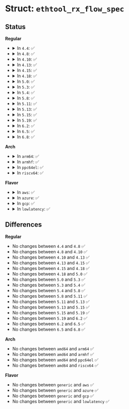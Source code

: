 # Struct: <code>ethtool_rx_flow_spec</code>

## Status
<b>Regular</b>
<ul>
<li>
<details>
<summary>In <code>4.4</code>: ✅</summary>

```c
struct ethtool_rx_flow_spec {
    __u32 flow_type;
    union ethtool_flow_union h_u;
    struct ethtool_flow_ext h_ext;
    union ethtool_flow_union m_u;
    struct ethtool_flow_ext m_ext;
    __u64 ring_cookie;
    __u32 location;
};
```
</details>
</li>
<li>
<details>
<summary>In <code>4.8</code>: ✅</summary>

```c
struct ethtool_rx_flow_spec {
    __u32 flow_type;
    union ethtool_flow_union h_u;
    struct ethtool_flow_ext h_ext;
    union ethtool_flow_union m_u;
    struct ethtool_flow_ext m_ext;
    __u64 ring_cookie;
    __u32 location;
};
```
</details>
</li>
<li>
<details>
<summary>In <code>4.10</code>: ✅</summary>

```c
struct ethtool_rx_flow_spec {
    __u32 flow_type;
    union ethtool_flow_union h_u;
    struct ethtool_flow_ext h_ext;
    union ethtool_flow_union m_u;
    struct ethtool_flow_ext m_ext;
    __u64 ring_cookie;
    __u32 location;
};
```
</details>
</li>
<li>
<details>
<summary>In <code>4.13</code>: ✅</summary>

```c
struct ethtool_rx_flow_spec {
    __u32 flow_type;
    union ethtool_flow_union h_u;
    struct ethtool_flow_ext h_ext;
    union ethtool_flow_union m_u;
    struct ethtool_flow_ext m_ext;
    __u64 ring_cookie;
    __u32 location;
};
```
</details>
</li>
<li>
<details>
<summary>In <code>4.15</code>: ✅</summary>

```c
struct ethtool_rx_flow_spec {
    __u32 flow_type;
    union ethtool_flow_union h_u;
    struct ethtool_flow_ext h_ext;
    union ethtool_flow_union m_u;
    struct ethtool_flow_ext m_ext;
    __u64 ring_cookie;
    __u32 location;
};
```
</details>
</li>
<li>
<details>
<summary>In <code>4.18</code>: ✅</summary>

```c
struct ethtool_rx_flow_spec {
    __u32 flow_type;
    union ethtool_flow_union h_u;
    struct ethtool_flow_ext h_ext;
    union ethtool_flow_union m_u;
    struct ethtool_flow_ext m_ext;
    __u64 ring_cookie;
    __u32 location;
};
```
</details>
</li>
<li>
<details>
<summary>In <code>5.0</code>: ✅</summary>

```c
struct ethtool_rx_flow_spec {
    __u32 flow_type;
    union ethtool_flow_union h_u;
    struct ethtool_flow_ext h_ext;
    union ethtool_flow_union m_u;
    struct ethtool_flow_ext m_ext;
    __u64 ring_cookie;
    __u32 location;
};
```
</details>
</li>
<li>
<details>
<summary>In <code>5.3</code>: ✅</summary>

```c
struct ethtool_rx_flow_spec {
    __u32 flow_type;
    union ethtool_flow_union h_u;
    struct ethtool_flow_ext h_ext;
    union ethtool_flow_union m_u;
    struct ethtool_flow_ext m_ext;
    __u64 ring_cookie;
    __u32 location;
};
```
</details>
</li>
<li>
<details>
<summary>In <code>5.4</code>: ✅</summary>

```c
struct ethtool_rx_flow_spec {
    __u32 flow_type;
    union ethtool_flow_union h_u;
    struct ethtool_flow_ext h_ext;
    union ethtool_flow_union m_u;
    struct ethtool_flow_ext m_ext;
    __u64 ring_cookie;
    __u32 location;
};
```
</details>
</li>
<li>
<details>
<summary>In <code>5.8</code>: ✅</summary>

```c
struct ethtool_rx_flow_spec {
    __u32 flow_type;
    union ethtool_flow_union h_u;
    struct ethtool_flow_ext h_ext;
    union ethtool_flow_union m_u;
    struct ethtool_flow_ext m_ext;
    __u64 ring_cookie;
    __u32 location;
};
```
</details>
</li>
<li>
<details>
<summary>In <code>5.11</code>: ✅</summary>

```c
struct ethtool_rx_flow_spec {
    __u32 flow_type;
    union ethtool_flow_union h_u;
    struct ethtool_flow_ext h_ext;
    union ethtool_flow_union m_u;
    struct ethtool_flow_ext m_ext;
    __u64 ring_cookie;
    __u32 location;
};
```
</details>
</li>
<li>
<details>
<summary>In <code>5.13</code>: ✅</summary>

```c
struct ethtool_rx_flow_spec {
    __u32 flow_type;
    union ethtool_flow_union h_u;
    struct ethtool_flow_ext h_ext;
    union ethtool_flow_union m_u;
    struct ethtool_flow_ext m_ext;
    __u64 ring_cookie;
    __u32 location;
};
```
</details>
</li>
<li>
<details>
<summary>In <code>5.15</code>: ✅</summary>

```c
struct ethtool_rx_flow_spec {
    __u32 flow_type;
    union ethtool_flow_union h_u;
    struct ethtool_flow_ext h_ext;
    union ethtool_flow_union m_u;
    struct ethtool_flow_ext m_ext;
    __u64 ring_cookie;
    __u32 location;
};
```
</details>
</li>
<li>
<details>
<summary>In <code>5.19</code>: ✅</summary>

```c
struct ethtool_rx_flow_spec {
    __u32 flow_type;
    union ethtool_flow_union h_u;
    struct ethtool_flow_ext h_ext;
    union ethtool_flow_union m_u;
    struct ethtool_flow_ext m_ext;
    __u64 ring_cookie;
    __u32 location;
};
```
</details>
</li>
<li>
<details>
<summary>In <code>6.2</code>: ✅</summary>

```c
struct ethtool_rx_flow_spec {
    __u32 flow_type;
    union ethtool_flow_union h_u;
    struct ethtool_flow_ext h_ext;
    union ethtool_flow_union m_u;
    struct ethtool_flow_ext m_ext;
    __u64 ring_cookie;
    __u32 location;
};
```
</details>
</li>
<li>
<details>
<summary>In <code>6.5</code>: ✅</summary>

```c
struct ethtool_rx_flow_spec {
    __u32 flow_type;
    union ethtool_flow_union h_u;
    struct ethtool_flow_ext h_ext;
    union ethtool_flow_union m_u;
    struct ethtool_flow_ext m_ext;
    __u64 ring_cookie;
    __u32 location;
};
```
</details>
</li>
<li>
<details>
<summary>In <code>6.8</code>: ✅</summary>

```c
struct ethtool_rx_flow_spec {
    __u32 flow_type;
    union ethtool_flow_union h_u;
    struct ethtool_flow_ext h_ext;
    union ethtool_flow_union m_u;
    struct ethtool_flow_ext m_ext;
    __u64 ring_cookie;
    __u32 location;
};
```
</details>
</li>
</ul>
<b>Arch</b>
<ul>
<li>
<details>
<summary>In <code>arm64</code>: ✅</summary>

```c
struct ethtool_rx_flow_spec {
    __u32 flow_type;
    union ethtool_flow_union h_u;
    struct ethtool_flow_ext h_ext;
    union ethtool_flow_union m_u;
    struct ethtool_flow_ext m_ext;
    __u64 ring_cookie;
    __u32 location;
};
```
</details>
</li>
<li>
<details>
<summary>In <code>armhf</code>: ✅</summary>

```c
struct ethtool_rx_flow_spec {
    __u32 flow_type;
    union ethtool_flow_union h_u;
    struct ethtool_flow_ext h_ext;
    union ethtool_flow_union m_u;
    struct ethtool_flow_ext m_ext;
    __u64 ring_cookie;
    __u32 location;
};
```
</details>
</li>
<li>
<details>
<summary>In <code>ppc64el</code>: ✅</summary>

```c
struct ethtool_rx_flow_spec {
    __u32 flow_type;
    union ethtool_flow_union h_u;
    struct ethtool_flow_ext h_ext;
    union ethtool_flow_union m_u;
    struct ethtool_flow_ext m_ext;
    __u64 ring_cookie;
    __u32 location;
};
```
</details>
</li>
<li>
<details>
<summary>In <code>riscv64</code>: ✅</summary>

```c
struct ethtool_rx_flow_spec {
    __u32 flow_type;
    union ethtool_flow_union h_u;
    struct ethtool_flow_ext h_ext;
    union ethtool_flow_union m_u;
    struct ethtool_flow_ext m_ext;
    __u64 ring_cookie;
    __u32 location;
};
```
</details>
</li>
</ul>
<b>Flavor</b>
<ul>
<li>
<details>
<summary>In <code>aws</code>: ✅</summary>

```c
struct ethtool_rx_flow_spec {
    __u32 flow_type;
    union ethtool_flow_union h_u;
    struct ethtool_flow_ext h_ext;
    union ethtool_flow_union m_u;
    struct ethtool_flow_ext m_ext;
    __u64 ring_cookie;
    __u32 location;
};
```
</details>
</li>
<li>
<details>
<summary>In <code>azure</code>: ✅</summary>

```c
struct ethtool_rx_flow_spec {
    __u32 flow_type;
    union ethtool_flow_union h_u;
    struct ethtool_flow_ext h_ext;
    union ethtool_flow_union m_u;
    struct ethtool_flow_ext m_ext;
    __u64 ring_cookie;
    __u32 location;
};
```
</details>
</li>
<li>
<details>
<summary>In <code>gcp</code>: ✅</summary>

```c
struct ethtool_rx_flow_spec {
    __u32 flow_type;
    union ethtool_flow_union h_u;
    struct ethtool_flow_ext h_ext;
    union ethtool_flow_union m_u;
    struct ethtool_flow_ext m_ext;
    __u64 ring_cookie;
    __u32 location;
};
```
</details>
</li>
<li>
<details>
<summary>In <code>lowlatency</code>: ✅</summary>

```c
struct ethtool_rx_flow_spec {
    __u32 flow_type;
    union ethtool_flow_union h_u;
    struct ethtool_flow_ext h_ext;
    union ethtool_flow_union m_u;
    struct ethtool_flow_ext m_ext;
    __u64 ring_cookie;
    __u32 location;
};
```
</details>
</li>
</ul>

## Differences
<b>Regular</b>
<ul>
<li>
No changes between <code>4.4</code> and <code>4.8</code> ✅
</li>
<li>
No changes between <code>4.8</code> and <code>4.10</code> ✅
</li>
<li>
No changes between <code>4.10</code> and <code>4.13</code> ✅
</li>
<li>
No changes between <code>4.13</code> and <code>4.15</code> ✅
</li>
<li>
No changes between <code>4.15</code> and <code>4.18</code> ✅
</li>
<li>
No changes between <code>4.18</code> and <code>5.0</code> ✅
</li>
<li>
No changes between <code>5.0</code> and <code>5.3</code> ✅
</li>
<li>
No changes between <code>5.3</code> and <code>5.4</code> ✅
</li>
<li>
No changes between <code>5.4</code> and <code>5.8</code> ✅
</li>
<li>
No changes between <code>5.8</code> and <code>5.11</code> ✅
</li>
<li>
No changes between <code>5.11</code> and <code>5.13</code> ✅
</li>
<li>
No changes between <code>5.13</code> and <code>5.15</code> ✅
</li>
<li>
No changes between <code>5.15</code> and <code>5.19</code> ✅
</li>
<li>
No changes between <code>5.19</code> and <code>6.2</code> ✅
</li>
<li>
No changes between <code>6.2</code> and <code>6.5</code> ✅
</li>
<li>
No changes between <code>6.5</code> and <code>6.8</code> ✅
</li>
</ul>
<b>Arch</b>
<ul>
<li>
No changes between <code>amd64</code> and <code>arm64</code> ✅
</li>
<li>
No changes between <code>amd64</code> and <code>armhf</code> ✅
</li>
<li>
No changes between <code>amd64</code> and <code>ppc64el</code> ✅
</li>
<li>
No changes between <code>amd64</code> and <code>riscv64</code> ✅
</li>
</ul>
<b>Flavor</b>
<ul>
<li>
No changes between <code>generic</code> and <code>aws</code> ✅
</li>
<li>
No changes between <code>generic</code> and <code>azure</code> ✅
</li>
<li>
No changes between <code>generic</code> and <code>gcp</code> ✅
</li>
<li>
No changes between <code>generic</code> and <code>lowlatency</code> ✅
</li>
</ul>
